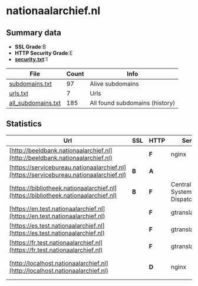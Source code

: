 

# nationaalarchief.nl
## Summary data


 - **SSL Grade**:B
 - **HTTP Security Grade**:E
 - **[security.txt](https://www.digitaleoverheid.nl/nieuws/standaard-security-txt-nu-verplicht-voor-overheid/)**:1


| File       | Count | Info |
|------------|-------|------|
|[subdomains.txt](/data/nationaalarchief.nl/subdomains.txt)|97|Alive subdomains|
|[urls.txt](/data/nationaalarchief.nl/urls.txt)|7|Urls|
|[all_subdomains.txt](/data/nationaalarchief.nl/all_subdomains.txt)|185|All found subdomains (history)|


## Statistics


| Url | SSL | HTTP | Server | Cookie | HSTS | CORS | CTO | CSP | XFO | XXP | RP |FP| Tech |Title |
|--------|-------|-------|------|------|------|------|------|------|------|------|------|------|------|------|
|[http://beeldbank.nationaalarchief.nl](http://beeldbank.nationaalarchief.nl)| | **F**|nginx| | | | | | | | :white_check_mark: | |HTTP/3 Nginx||
|[https://servicebureau.nationaalarchief.nl](https://servicebureau.nationaalarchief.nl)| **B**| **A**|| |:white_check_mark: | | | | :white_check_mark: | :white_check_mark: | :white_check_mark: | |HSTS|Login|
|[https://bibliotheek.nationaalarchief.nl](https://bibliotheek.nationaalarchief.nl)| **B**| **F**|Central System Dispatcher/1.1| | | | | | | | :white_check_mark: | |HSTS||
|[https://en.test.nationaalarchief.nl](https://en.test.nationaalarchief.nl)| | **F**|gtranslate| | | | | | | | :white_check_mark: | |||
|[https://es.test.nationaalarchief.nl](https://es.test.nationaalarchief.nl)| | **F**|gtranslate| | | | | | | | :white_check_mark: | |||
|[https://fr.test.nationaalarchief.nl](https://fr.test.nationaalarchief.nl)| | **F**|gtranslate| | | | | | | | :white_check_mark: | |||
|[http://localhost.nationaalarchief.nl](http://localhost.nationaalarchief.nl)| | **D**|nginx| | | | | | :white_check_mark: | :white_check_mark: | :white_check_mark: | |Nginx|Welcome to nginx...|

